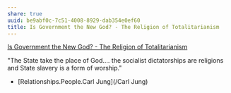 ```yaml
---
share: true
uuid: be9abf0c-7c51-4008-8929-dab354e0ef60
title: Is Government the New God? - The Religion of Totalitarianism
---
```

[Is Government the New God? - The Religion of Totalitarianism](https://odysee.com/@academyofideas:3/is-government-the-new-god-the-religion:c)


"The State take the place of God.... the socialist dictatorships are religions and State slavery is a form of worship."
  * [Relationships.People.Carl Jung](/Carl Jung)